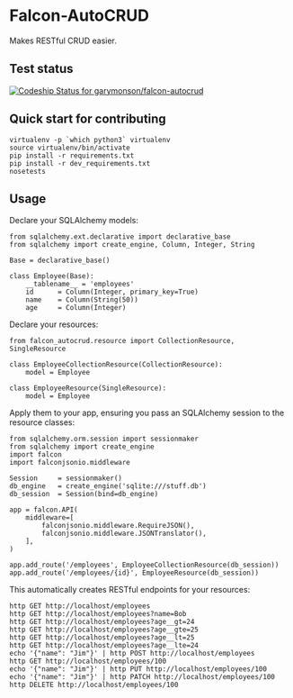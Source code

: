 # Falcon-AutoCRUD

Makes RESTful CRUD easier.

## Test status

[ ![Codeship Status for garymonson/falcon-autocrud](https://codeship.com/projects/ed5bb4c0-b517-0133-757f-3e023a4cadff/status?branch=master)](https://codeship.com/projects/134046)

## Quick start for contributing

    virtualenv -p `which python3` virtualenv
    source virtualenv/bin/activate
    pip install -r requirements.txt
    pip install -r dev_requirements.txt
    nosetests

## Usage

Declare your SQLAlchemy models:

```
from sqlalchemy.ext.declarative import declarative_base
from sqlalchemy import create_engine, Column, Integer, String

Base = declarative_base()

class Employee(Base):
    __tablename__ = 'employees'
    id      = Column(Integer, primary_key=True)
    name    = Column(String(50))
    age     = Column(Integer)
```

Declare your resources:

```
from falcon_autocrud.resource import CollectionResource, SingleResource

class EmployeeCollectionResource(CollectionResource):
    model = Employee

class EmployeeResource(SingleResource):
    model = Employee
```

Apply them to your app, ensuring you pass an SQLAlchemy session to the resource
classes:

```
from sqlalchemy.orm.session import sessionmaker
from sqlalchemy import create_engine
import falcon
import falconjsonio.middleware

Session     = sessionmaker()
db_engine   = create_engine('sqlite:///stuff.db')
db_session  = Session(bind=db_engine)

app = falcon.API(
    middleware=[
        falconjsonio.middleware.RequireJSON(),
        falconjsonio.middleware.JSONTranslator(),
    ],
)

app.add_route('/employees', EmployeeCollectionResource(db_session))
app.add_route('/employees/{id}', EmployeeResource(db_session))
```

This automatically creates RESTful endpoints for your resources:

```
http GET http://localhost/employees
http GET http://localhost/employees?name=Bob
http GET http://localhost/employees?age__gt=24
http GET http://localhost/employees?age__gte=25
http GET http://localhost/employees?age__lt=25
http GET http://localhost/employees?age__lte=24
echo '{"name": "Jim"}' | http POST http://localhost/employees
http GET http://localhost/employees/100
echo '{"name": "Jim"}' | http PUT http://localhost/employees/100
echo '{"name": "Jim"}' | http PATCH http://localhost/employees/100
http DELETE http://localhost/employees/100
```

